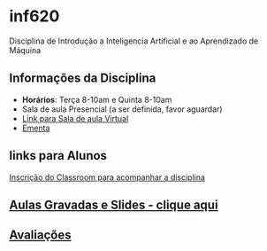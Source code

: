 # inf620
Disciplina de Introdução a Inteligencia Artificial e ao Aprendizado de Máquina

## Informações da Disciplina

* **Horários**: Terça 8-10am e Quinta 8-10am
*  Sala de aula Presencial (a ser definida, favor aguardar)
* [Link para Sala de aula Virtual](https://meet.google.com/hoc-nytc-yiv)
* [Ementa](https://github.com/arduinoufv/inf620/blob/main/ementa/README.md#1-programa%C3%A7%C3%A3o-aplicada-ao-aprendizado-de-m%C3%A1quina-e-intelig%C3%AAncia-artificial)
## links para Alunos

[Inscrição do Classroom para acompanhar a disciplina](https://classroom.google.com/c/NDc1ODg1MzkzNzU3?cjc=2ha7lvm)

## [Aulas Gravadas e Slides - clique aqui](https://github.com/arduinoufv/inf620/tree/main/aulas#aulas-gravadas)

## [Avaliações]()





